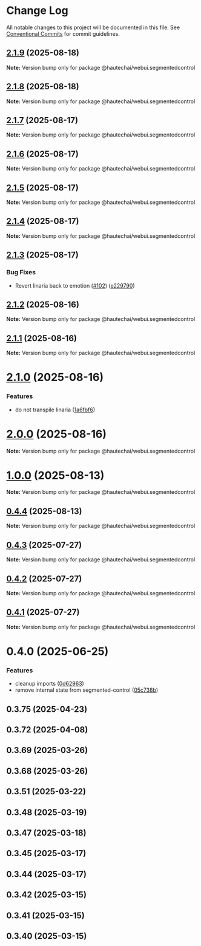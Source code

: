 # Change Log

All notable changes to this project will be documented in this file.
See [Conventional Commits](https://conventionalcommits.org) for commit guidelines.

## [2.1.9](https://github.com/HautechAI/webui/compare/@hautechai/webui.segmentedcontrol@2.1.8...@hautechai/webui.segmentedcontrol@2.1.9) (2025-08-18)

**Note:** Version bump only for package @hautechai/webui.segmentedcontrol

## [2.1.8](https://github.com/HautechAI/webui/compare/@hautechai/webui.segmentedcontrol@2.1.7...@hautechai/webui.segmentedcontrol@2.1.8) (2025-08-18)

**Note:** Version bump only for package @hautechai/webui.segmentedcontrol

## [2.1.7](https://github.com/HautechAI/webui/compare/@hautechai/webui.segmentedcontrol@2.1.6...@hautechai/webui.segmentedcontrol@2.1.7) (2025-08-17)

**Note:** Version bump only for package @hautechai/webui.segmentedcontrol

## [2.1.6](https://github.com/HautechAI/webui/compare/@hautechai/webui.segmentedcontrol@2.1.5...@hautechai/webui.segmentedcontrol@2.1.6) (2025-08-17)

**Note:** Version bump only for package @hautechai/webui.segmentedcontrol

## [2.1.5](https://github.com/HautechAI/webui/compare/@hautechai/webui.segmentedcontrol@2.1.4...@hautechai/webui.segmentedcontrol@2.1.5) (2025-08-17)

**Note:** Version bump only for package @hautechai/webui.segmentedcontrol

## [2.1.4](https://github.com/HautechAI/webui/compare/@hautechai/webui.segmentedcontrol@2.1.3...@hautechai/webui.segmentedcontrol@2.1.4) (2025-08-17)

**Note:** Version bump only for package @hautechai/webui.segmentedcontrol

## [2.1.3](https://github.com/HautechAI/webui/compare/@hautechai/webui.segmentedcontrol@2.1.2...@hautechai/webui.segmentedcontrol@2.1.3) (2025-08-17)

### Bug Fixes

- Revert linaria back to emotion ([#102](https://github.com/HautechAI/webui/issues/102)) ([e229790](https://github.com/HautechAI/webui/commit/e229790dae8eba4b3037bbe41365e5a73ab7f6dc))

## [2.1.2](https://github.com/HautechAI/webui/compare/@hautechai/webui.segmentedcontrol@2.1.1...@hautechai/webui.segmentedcontrol@2.1.2) (2025-08-16)

**Note:** Version bump only for package @hautechai/webui.segmentedcontrol

## [2.1.1](https://github.com/HautechAI/webui/compare/@hautechai/webui.segmentedcontrol@2.1.0...@hautechai/webui.segmentedcontrol@2.1.1) (2025-08-16)

**Note:** Version bump only for package @hautechai/webui.segmentedcontrol

# [2.1.0](https://github.com/HautechAI/webui/compare/@hautechai/webui.segmentedcontrol@1.0.0...@hautechai/webui.segmentedcontrol@2.1.0) (2025-08-16)

### Features

- do not transpile linaria ([1a6fbf6](https://github.com/HautechAI/webui/commit/1a6fbf6353a0e5028040006b5045170cf83f1ba0))

# [2.0.0](https://github.com/HautechAI/webui/compare/@hautechai/webui.segmentedcontrol@1.0.0...@hautechai/webui.segmentedcontrol@2.0.0) (2025-08-16)

**Note:** Version bump only for package @hautechai/webui.segmentedcontrol

# [1.0.0](https://github.com/HautechAI/webui/compare/@hautechai/webui.segmentedcontrol@0.4.4...@hautechai/webui.segmentedcontrol@1.0.0) (2025-08-13)

**Note:** Version bump only for package @hautechai/webui.segmentedcontrol

## [0.4.4](https://github.com/HautechAI/webui/compare/@hautechai/webui.segmentedcontrol@0.4.3...@hautechai/webui.segmentedcontrol@0.4.4) (2025-08-13)

**Note:** Version bump only for package @hautechai/webui.segmentedcontrol

## [0.4.3](https://github.com/HautechAI/webui/compare/@hautechai/webui.segmentedcontrol@0.4.2...@hautechai/webui.segmentedcontrol@0.4.3) (2025-07-27)

**Note:** Version bump only for package @hautechai/webui.segmentedcontrol

## [0.4.2](https://github.com/HautechAI/webui/compare/@hautechai/webui.segmentedcontrol@0.4.1...@hautechai/webui.segmentedcontrol@0.4.2) (2025-07-27)

**Note:** Version bump only for package @hautechai/webui.segmentedcontrol

## [0.4.1](https://github.com/HautechAI/webui/compare/@hautechai/webui.segmentedcontrol@0.4.0...@hautechai/webui.segmentedcontrol@0.4.1) (2025-07-27)

**Note:** Version bump only for package @hautechai/webui.segmentedcontrol

# 0.4.0 (2025-06-25)

### Features

- cleanup imports ([0d62963](https://github.com/HautechAI/webui/commit/0d62963d210ff476ec3c8c68ab63df79287d4a85))
- remove internal state from segmented-control ([05c738b](https://github.com/HautechAI/webui/commit/05c738bbe19376fe2632d197e3e156887a122396))

## 0.3.75 (2025-04-23)

## 0.3.72 (2025-04-08)

## 0.3.69 (2025-03-26)

## 0.3.68 (2025-03-26)

## 0.3.51 (2025-03-22)

## 0.3.48 (2025-03-19)

## 0.3.47 (2025-03-18)

## 0.3.45 (2025-03-17)

## 0.3.44 (2025-03-17)

## 0.3.42 (2025-03-15)

## 0.3.41 (2025-03-15)

## 0.3.40 (2025-03-15)
